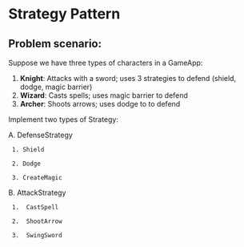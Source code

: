 # Strategy Pattern

## **Problem scenario**:

Suppose we have three types of characters in a GameApp:

1. **Knight**: Attacks with a sword; uses 3 strategies to defend (shield, dodge, magic barrier)
2. **Wizard**: Casts spells; uses magic barrier to defend
3. **Archer**: Shoots arrows; uses dodge to to defend

Implement two types of Strategy:

A.  DefenseStrategy

     1. Shield
     
     2. Dodge
     
     3. CreateMagic

B.  AttackStrategy

     1.  CastSpell
     
     2.  ShootArrow
     
     3.  SwingSword  



